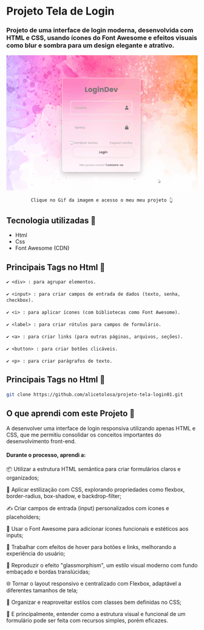  # Projeto Tela de Login 

### Projeto de uma interface de login moderna, desenvolvida com HTML e CSS, usando ícones do Font Awesome e efeitos visuais como blur e sombra para um design elegante e atrativo.

[<img src="./Animação-de-tela.gif" alt="gif do projeto tela d elogin">](https://alicetolosa.github.io/projeto-tela-login01/?#)

             Clique no Gif da imagem e acesso o meu meu projeto 👆



## Tecnologia utilizadas 🚀
- Html 
- Css
- Font Awesome (CDN)


## Principais Tags no Html 🚀


````
✔ <div> : para agrupar elementos.

✔ <input> : para criar campos de entrada de dados (texto, senha, checkbox).

✔ <i> : para aplicar ícones (com bibliotecas como Font Awesome).

✔ <label> : para criar rótulos para campos de formulário.

✔ <a> : para criar links (para outras páginas, arquivos, seções).

✔ <button> : para criar botões clicáveis.

✔ <p> : para criar parágrafos de texto.
````


## Principais Tags no Html 🚀

```bash
git clone https://github.com/alicetolosa/projeto-tela-login01.git 
```


## O que aprendi com este Projeto 🚀
A desenvolver uma  interface de login responsiva utilizando apenas HTML e CSS, que me permitiu consolidar os conceitos importantes do desenvolvimento front-end.

#### Durante o processo, aprendi a:

📦 Utilizar a estrutura HTML semântica para criar formulários claros e organizados;

🎨 Aplicar estilização com CSS, explorando propriedades como flexbox, border-radius, box-shadow, e backdrop-filter;

✍️ Criar campos de entrada (input) personalizados com ícones e placeholders;

🧠 Usar o Font Awesome para adicionar ícones funcionais e estéticos aos inputs;

🔁 Trabalhar com efeitos de hover para botões e links, melhorando a experiência do usuário;

🧊 Reproduzir o efeito "glassmorphism", um estilo visual moderno com fundo embaçado e bordas translúcidas;

🌐 Tornar o layout responsivo e centralizado com Flexbox, adaptável a diferentes tamanhos de tela;

🧩 Organizar e reaproveitar estilos com classes bem definidas no CSS;

🧠 E principalmente, entender como a estrutura visual e funcional de um formulário pode ser feita com recursos simples, porém eficazes.